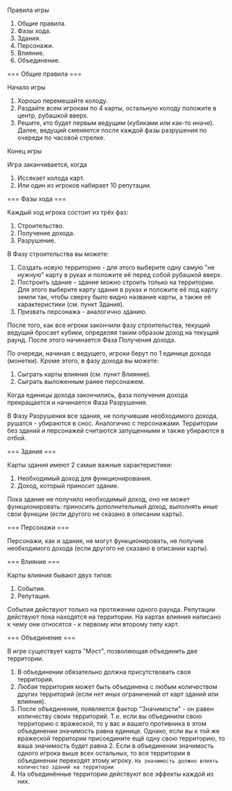 Правила игры
 
1. Общие правила.
2. Фазы хода.
3. Здания.
4. Персонажи.
5. Влияние.
6. Объединение.

=== Общие правила ===
 
Начало игры

1. Хорошо перемешайте колоду.
2. Раздайте всем игрокам по 4 карты, остальную колоду положите в центр, рубашкой вверх.
3. Решите, кто будет первым ведущим (кубиками или как-то иначе). Далее, ведущий сменяется после каждой фазы разрушения по очереди по часовой стрелке.

Конец игры

Игра заканчивается, когда 

1. Иссякает колода карт.
2. Или один из игроков набирает 10 репутации.

=== Фазы хода ===
 
Каждый ход игрока состоит из трёх фаз:

1. Строительство.
2. Получение дохода.
3. Разрушение.
 
В Фазу строительства вы можете:

1. Создать новую территорию - для этого выберите одну самую "не нужную" карту в руках и положите её перед собой рубашкой вверх.
2. Построить здание - здание можно строить только на территории. Для этого выберите карту здания в руках и положите её под карту земли так, чтобы сверху было видно название карты, а также её характеристики (см. пункт Здания).
3. Призвать персонажа - аналогично зданию.

После того, как все игроки закончили фазу строительства, текущий ведущий бросает кубики, определяя таким образом доход на текущий раунд. После этого начинается Фаза Получения дохода.

По очереди, начиная с ведущего, игроки берут по 1 единице дохода (монетки). 
Кроме этого, в фазу дохода вы можете:

1. Сыграть карты влияния (см. пункт Влияние).
2. Сыграть выложенным ранее персонажем.

Когда единицы дохода закончились, фаза получения дохода прекращается и начинается Фаза Разрушения.

В Фазу Разрушения все здания, не получившие необходимого дохода, рушатся - убираются в снос. Аналогично с персонажами. Территории без зданий и персонажей считаются запущенными и также убираются в отбой.

=== Здания ===

Карты здания имеют 2 самые важные характеристики:

1. Необходимый доход для функционирования.
2. Доход, который приносит здание.

Пока здание не получило необходимый доход, оно не может функционировать: приносить дополнительный доход, выполнять иные свои функции (если другого не сказано в описании карты).

=== Персонажи ===

Персонажи, как и здания, не могут функционировать, не получив необходимого дохода (если другого не сказано в описании карты).

=== Влияние ===

Карты влияния бывают двух типов:

1. События.
2. Репутация.
 
События действуют только на протяжении одного раунда. Репутации действуют пока находятся на территории.
На картах влияния написано к чему они относятся - к первому или второму типу карт.

=== Объединение ===

В игре существует карта "Мост", позволяющая объединить две территории. 

1. В объединении обязательно должна присутствовать своя территория.
2. Любая территория может быть объединена с любым количеством других территорий (если нет иных ограничений от карт зданий или влияния).
3. После объединения, появляется фактор "Значимости" - он равен количеству своих территорий. Т.е. если вы объединили свою территорию с вражеской, то у вас и вашего противника в этом объединении значимость равна единице. Однако, если вы к той же вражеской территории присоедините ещё одну свою территорию, то ваша значимость будет равна 2. Если в объединении значимость одного игрока выше всех остальных, то все территории в объединении переходят этому игроку. `На значимость должно влиять количество зданий на территории`
4. На объединённые территории действуют все эффекты каждой из них.
